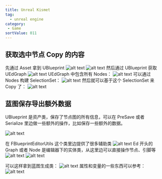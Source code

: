 ```yaml
---
title: Unreal Kismet
tag:
  - unreal engine
category:
 - Game
sortValue: 011
---
```


## 获取选中节点 Copy 的内容

先通过 Asset 拿到 UBlueprint
![alt text](image-5.png)
![alt text](image.png)
然后通过 UBlueprint 获取 UEdGraph
![alt text](image-1.png)
UEdGraph 中包含所有 Nodes：
![alt text](image-2.png)
可以通过 Nodes 构建 SelectionSet：
![alt text](image-3.png)
然后就可以基于这个 SelectionSet 来 Copy 了：
![alt text](image-4.png)

## 蓝图保存导出额外数据

UBlueprint 是资产类，保存了节点图的所有信息，可以在 PreSave 或者 Serialize 里边做一些额外的操作，比如保存一些额外的数据。

![alt text](image-6.png)

在 FBlueprintEditorUtils 这个类里边提供了很多辅助类
![alt text](image-7.png)
Ed 开头的 Graph 或者 Node 是编辑器下的实体类，从这里边可以直接操作节点、引脚等
![alt text](image-8.png)
![alt text](image-9.png)

可以这样拿到蓝图生成类：
![alt text](image-10.png)
属性和变量的一些东西可以参考：
![alt text](image-11.png)
